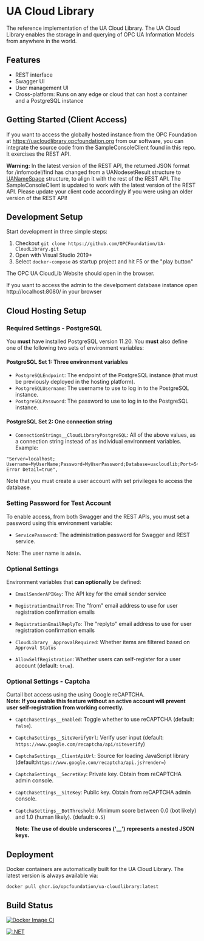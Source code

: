 # UA Cloud Library

The reference implementation of the UA Cloud Library. The UA Cloud Library enables the storage in and querying of OPC UA Information Models from anywhere in the world. 

## Features

* REST interface
* Swagger UI
* User management UI
* Cross-platform: Runs on any edge or cloud that can host a container and a PostgreSQL instance

## Getting Started (Client Access)

If you want to access the globally hosted instance from the OPC Foundation at https://uacloudlibrary.opcfoundation.org from our software, you can integrate the source code from the SampleConsoleClient found in this repo. It exercises the REST API.

**Warning:** In the latest version of the REST API, the returned JSON format for /infomodel/find has changed from a UANodesetResult structure to [UANameSpace](https://raw.githubusercontent.com/OPCFoundation/UA-CloudLibrary/refs/heads/main/Opc.Ua.CloudLib.Client/Models/UANameSpace.cs) structure, to align it with the rest of the REST API. The SampleConsoleClient is updated to work with the latest version of the REST API. Please update your client code accordingly if you were using an older version of the REST API! 

## Development Setup

Start development in three simple steps:

1. Checkout ``git clone https://github.com/OPCFoundation/UA-CloudLibrary.git``
2. Open with Visual Studio 2019+
3. Select ``docker-compose`` as startup project and hit F5 or the "play button"

The OPC UA CloudLib Website should open in the browser.

If you want to access the admin to the develpoment database instance open http://localhost:8080/ in your browser


## Cloud Hosting Setup

### Required Settings - PostgreSQL
You **must** have installed PostgreSQL version 11.20. You **must** also define one of the following two sets of environment variables:

#### PostgreSQL Set 1: Three environment variables
* ``PostgreSQLEndpoint``: The endpoint of the PostgreSQL instance (that must be previously deployed in the hosting platform).
* ``PostgreSQLUsername``: The username to use to log in to the PostgreSQL instance.
* ``PostgreSQLPassword``: The password to use to log in to the PostgreSQL instance.

#### PostgreSQL Set 2: One connection string
*  ``ConnectionStrings__CloudLibraryPostgreSQL``: All of the above values, as a connection string instead of as individual environment variables. Example:
```
"Server=localhost; Username=MyUserName;Password=MyUserPassword;Database=uacloudlib;Port=5432;Include Error Detail=true",
```
Note that you must create a user account with set privileges to access the database.

### Setting Password for Test Account
To enable access, from both Swagger and the REST APIs, you must set a password using this environment variable:
* ``ServicePassword``: The administration password for Swagger and REST service.

Note: The user name is ``admin``.

### Optional Settings
Environment variables that **can optionally** be defined:

* ``EmailSenderAPIKey``: The API key for the email sender service
* ``RegistrationEmailFrom``: The "from" email address to use for user registration confirmation emails
* ``RegistrationEmailReplyTo``: The "replyto" email address to use for user registration confirmation emails

* ``CloudLibrary__ApprovalRequired``: Whether items are filtered based on ``Approval Status``
* ``AllowSelfRegistration``: Whether users can self-register for a user account (default: ``true``).

### Optional Settings - Captcha
Curtail bot access using the using Google reCAPTCHA.  
  **Note: If you enable this feature without an active account will prevent user self-registration from working correctly.**
* ``CaptchaSettings__Enabled``: Toggle whether to use reCAPTCHA (default: ``false``). 
* ``CaptchaSettings__SiteVerifyUrl``: Verify user input (default: ``https://www.google.com/recaptcha/api/siteverify``)
* ``CaptchaSettings__ClientApiUrl``: Source for loading JavaScript library (default:``https://www.google.com/recaptcha/api.js?render=``)
* ``CaptchaSettings__SecretKey``: Private key. Obtain from reCAPTCHA admin console.
* ``CaptchaSettings__SiteKey``: Public key. Obtain from reCAPTCHA admin console.
* ``CaptchaSettings__BotThreshold``: Minimum score between 0.0 (bot likely) and 1.0 (human likely). (default: ``0.5``)

    **Note: The use of double underscores ('__') represents a nested JSON keys.**

## Deployment

Docker containers are automatically built for the UA Cloud Library. The latest version is always available via:

`docker pull ghcr.io/opcfoundation/ua-cloudlibrary:latest`

## Build Status

[![Docker Image CI](https://github.com/OPCFoundation/UA-CloudLibrary/actions/workflows/docker.yml/badge.svg)](https://github.com/OPCFoundation/UA-CloudLibrary/actions/workflows/docker.yml)

[![.NET](https://github.com/OPCFoundation/UA-CloudLibrary/actions/workflows/dotnet.yml/badge.svg)](https://github.com/OPCFoundation/UA-CloudLibrary/actions/workflows/dotnet.yml)

